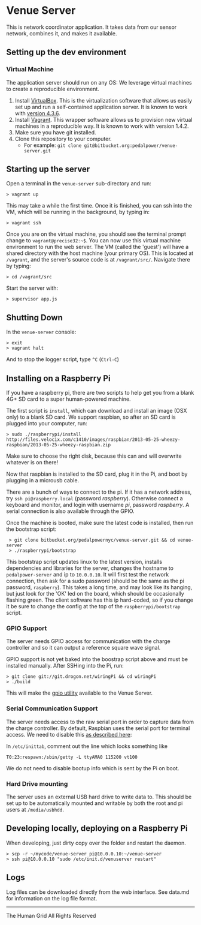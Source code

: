 # Venue Server

This is network coordinator application. It takes data from our sensor network, combines it, and makes it available.


## Setting up the dev environment ##

### Virtual Machine ###

The application server should run on any OS: We leverage virtual machines to create a reproducible environment.

1. Install [VirtualBox](https://www.virtualbox.org/). This is the virtualization software that allows us easily set up and run a self-contained application server. It is known to work with [version 4.3.6](http://download.virtualbox.org/virtualbox/4.3.6/).
2. Install [Vagrant](http://www.vagrantup.com/). This wrapper software allows us to provision new virtual machines in a reproducible way. It is known to work with version 1.4.2.
3. Make sure you have git installed.
4. Clone this repository to your computer.
    * For example: `git clone git@bitbucket.org:pedalpower/venue-server.git`



## Starting up the server

Open a terminal in the `venue-server` sub-directory and run:

    > vagrant up

This may take a while the first time. Once it is finished, you can ssh into the VM, which will be running in the background, by typing in:

    > vagrant ssh

Once you are on the virtual machine, you should see the terminal prompt change to `vagrant@precise32:~$`. You can now use this virtual machine environment to run the web server. The VM (called the 'guest') will have a shared directory with the host machine (your primary OS). This is located at `/vagrant`, and the server's source code is at `/vagrant/src/`. Navigate there by typing:

    > cd /vagrant/src

Start the server with:

    > supervisor app.js


## Shutting Down

In the `venue-server` console:

    > exit
    > vagrant halt

And to stop the logger script, type `^C` (`Ctrl-C`)


## Installing on a Raspberry Pi


If you have a raspberry pi, there are two scripts to help get you from a blank 4G+ SD card to a super human-powered machine.

The first script is `install`, which can download and install an image (OSX only) to a blank SD card. We support raspbian, so after an SD card is plugged into your computer, run:

    > sudo ./raspberrypi/install http://files.velocix.com/c1410/images/raspbian/2013-05-25-wheezy-raspbian/2013-05-25-wheezy-raspbian.zip

Make sure to choose the right disk, because this can and will overwrite whatever is on there!

Now that raspbian is installed to the SD card, plug it in the Pi, and boot by plugging in a microusb cable.

There are a bunch of ways to connect to the pi. If it has a network address, try `ssh pi@raspberry.local` (password *raspberry*). Otherwise connect a keyboard and monitor, and login with username *pi*, password *raspberry*. A serial connection is also available through the GPIO.

Once the machine is booted, make sure the latest code is installed, then run the bootstrap script:

     > git clone bitbucket.org/pedalpowernyc/venue-server.git && cd venue-server
     > ./raspberrypi/bootstrap

This bootstrap script updates linux to the latest version, installs dependencies and libraries for the server, changes the hostname to `pedalpower-server` and ip to `10.0.0.10`. It will first test the network connection, then ask for a sudo password (should be the same as the pi password, `raspberry`). This takes a long time, and may look like its hanging, but just look for the 'OK' led on the board, which should be occasionally flashing green. The client software has this ip hard-coded, so if you change it be sure to change the config at the top of the `raspberrypi/bootstrap` script.

### GPIO Support

The server needs GPIO access for communication with the charge controller and so it can output a reference square wave signal.

GPIO support is not yet baked into the boostrap script above and must be installed manually. After SSHing into the Pi, run:

    > git clone git://git.drogon.net/wiringPi && cd wiringPi
    > ./build

This will make the [gpio utility](http://wiringpi.com/the-gpio-utility/) available to the Venue Server.

### Serial Communication Support

The server needs access to the raw serial port in order to capture data from the charge controller. By default, Raspbian uses the serial port for terminal access. We need to disable this [as described here](http://www.hobbytronics.co.uk/raspberry-pi-serial-port):

In `/etc/inittab`, comment out the line which looks something like

    T0:23:respawn:/sbin/getty -L ttyAMA0 115200 vt100

We do not need to disable bootup info which is sent by the Pi on boot.


### Hard Drive mounting

The server uses an external USB hard drive to write data to. This should be set up to be automatically mounted and writable by both the root and pi users at `/media/usbhdd`.


## Developing locally, deploying on a Raspberry Pi

When developing, just dirty copy over the folder and restart the daemon.

    > scp -r ~/mycode/venue-server pi@10.0.0.10:~/venue-server
    > ssh pi@10.0.0.10 "sudo /etc/init.d/venuserver restart"


## Logs

Log files can be downloaded directly from the web interface. See data.md for information on the log file format.


-----------


The Human Grid
All Rights Reserved

